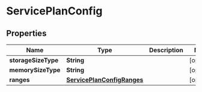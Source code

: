 

# ServicePlanConfig

## Properties

Name | Type | Description | Notes
------------ | ------------- | ------------- | -------------
**storageSizeType** | **String** |  |  [optional]
**memorySizeType** | **String** |  |  [optional]
**ranges** | [**ServicePlanConfigRanges**](ServicePlanConfigRanges.md) |  |  [optional]



